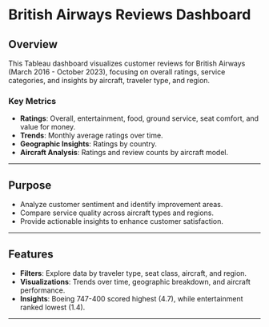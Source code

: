 # British Airways Reviews Dashboard

## Overview  
This Tableau dashboard visualizes customer reviews for British Airways (March 2016 - October 2023), focusing on overall ratings, service categories, and insights by aircraft, traveler type, and region.  

### Key Metrics  
- **Ratings**: Overall, entertainment, food, ground service, seat comfort, and value for money.  
- **Trends**: Monthly average ratings over time.  
- **Geographic Insights**: Ratings by country.  
- **Aircraft Analysis**: Ratings and review counts by aircraft model.  

---

## Purpose  
- Analyze customer sentiment and identify improvement areas.  
- Compare service quality across aircraft types and regions.  
- Provide actionable insights to enhance customer satisfaction.  

---

## Features  
- **Filters**: Explore data by traveler type, seat class, aircraft, and region.  
- **Visualizations**: Trends over time, geographic breakdown, and aircraft performance.  
- **Insights**: Boeing 747-400 scored highest (4.7), while entertainment ranked lowest (1.4).  

---

